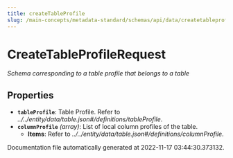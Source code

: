 ```yaml
---
title: createTableProfile
slug: /main-concepts/metadata-standard/schemas/api/data/createtableprofile
---
```


# CreateTableProfileRequest

*Schema corresponding to a table profile that belongs to a table*

## Properties

- **`tableProfile`**: Table Profile. Refer to *../../entity/data/table.json#/definitions/tableProfile*.
- **`columnProfile`** *(array)*: List of local column profiles of the table.
  - **Items**: Refer to *../../entity/data/table.json#/definitions/columnProfile*.


Documentation file automatically generated at 2022-11-17 03:44:30.373132.
